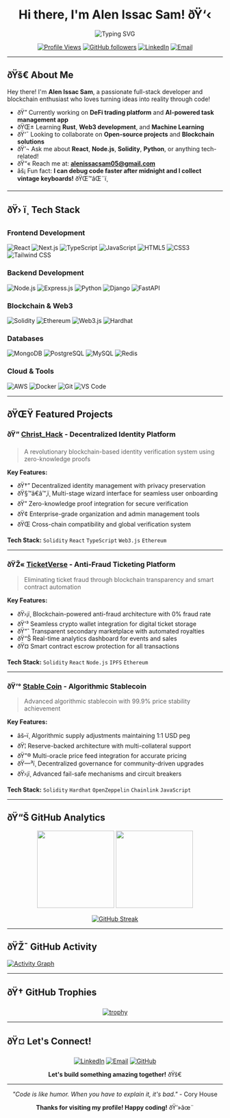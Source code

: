 <div align="center">

# Hi there, I'm Alen Issac Sam! ðŸ‘‹

<img src="https://readme-typing-svg.herokuapp.com?font=Fira+Code&size=22&duration=3000&pause=1000&color=36BCF7&center=true&vCenter=true&width=600&lines=Full+Stack+Developer;Blockchain+Enthusiast;Open+Source+Contributor;Always+Learning+New+Tech" alt="Typing SVG" />

[![Profile Views](https://komarev.com/ghpvc/?username=alenissacsam&label=Profile%20views&color=0e75b6&style=flat)](https://github.com/alenissacsam)
[![GitHub followers](https://img.shields.io/github/followers/alenissacsam?label=Followers&style=social)](https://github.com/alenissacsam?tab=followers)
[![LinkedIn](https://img.shields.io/badge/-LinkedIn-0077B5?style=flat&logo=linkedin&logoColor=white)](https://www.linkedin.com/in/alen-issac-sam-567485245/)
[![Email](https://img.shields.io/badge/-Email-D14836?style=flat&logo=gmail&logoColor=white)](mailto:alenissacsam05@gmail.com)

</div>

---

## ðŸš€ About Me

Hey there! I'm **Alen Issac Sam**, a passionate full-stack developer and blockchain enthusiast who loves turning ideas into reality through code! 

- ðŸ”­ Currently working on **DeFi trading platform** and **AI-powered task management app**
- ðŸŒ± Learning **Rust**, **Web3 development**, and **Machine Learning**
- ðŸ‘¯ Looking to collaborate on **Open-source projects** and **Blockchain solutions**
- ðŸ’¬ Ask me about **React**, **Node.js**, **Solidity**, **Python**, or anything tech-related!
- ðŸ“« Reach me at: **alenissacsam05@gmail.com**
- âš¡ Fun fact: **I can debug code faster after midnight and I collect vintage keyboards!** ðŸŒ™âŒ¨ï¸

---

## ðŸ› ï¸ Tech Stack

### Frontend Development
![React](https://img.shields.io/badge/React-20232A?style=for-the-badge&logo=react&logoColor=61DAFB)
![Next.js](https://img.shields.io/badge/Next.js-000000?style=for-the-badge&logo=next.js&logoColor=white)
![TypeScript](https://img.shields.io/badge/TypeScript-007ACC?style=for-the-badge&logo=typescript&logoColor=white)
![JavaScript](https://img.shields.io/badge/JavaScript-F7DF1E?style=for-the-badge&logo=javascript&logoColor=black)
![HTML5](https://img.shields.io/badge/HTML5-E34F26?style=for-the-badge&logo=html5&logoColor=white)
![CSS3](https://img.shields.io/badge/CSS3-1572B6?style=for-the-badge&logo=css3&logoColor=white)
![Tailwind CSS](https://img.shields.io/badge/Tailwind_CSS-38B2AC?style=for-the-badge&logo=tailwind-css&logoColor=white)

### Backend Development
![Node.js](https://img.shields.io/badge/Node.js-43853D?style=for-the-badge&logo=node.js&logoColor=white)
![Express.js](https://img.shields.io/badge/Express.js-404D59?style=for-the-badge)
![Python](https://img.shields.io/badge/Python-3776AB?style=for-the-badge&logo=python&logoColor=white)
![Django](https://img.shields.io/badge/Django-092E20?style=for-the-badge&logo=django&logoColor=white)
![FastAPI](https://img.shields.io/badge/FastAPI-005571?style=for-the-badge&logo=fastapi)

### Blockchain & Web3
![Solidity](https://img.shields.io/badge/Solidity-363636?style=for-the-badge&logo=solidity&logoColor=white)
![Ethereum](https://img.shields.io/badge/Ethereum-3C3C3D?style=for-the-badge&logo=ethereum&logoColor=white)
![Web3.js](https://img.shields.io/badge/Web3.js-F16822?style=for-the-badge&logo=web3.js&logoColor=white)
![Hardhat](https://img.shields.io/badge/Hardhat-FFF100?style=for-the-badge&logo=hardhat&logoColor=black)

### Databases
![MongoDB](https://img.shields.io/badge/MongoDB-4EA94B?style=for-the-badge&logo=mongodb&logoColor=white)
![PostgreSQL](https://img.shields.io/badge/PostgreSQL-316192?style=for-the-badge&logo=postgresql&logoColor=white)
![MySQL](https://img.shields.io/badge/MySQL-00000F?style=for-the-badge&logo=mysql&logoColor=white)
![Redis](https://img.shields.io/badge/redis-%23DD0031.svg?style=for-the-badge&logo=redis&logoColor=white)

### Cloud & Tools
![AWS](https://img.shields.io/badge/AWS-%23FF9900.svg?style=for-the-badge&logo=amazon-aws&logoColor=white)
![Docker](https://img.shields.io/badge/docker-%230db7ed.svg?style=for-the-badge&logo=docker&logoColor=white)
![Git](https://img.shields.io/badge/git-%23F05033.svg?style=for-the-badge&logo=git&logoColor=white)
![VS Code](https://img.shields.io/badge/Visual%20Studio%20Code-0078d7.svg?style=for-the-badge&logo=visual-studio-code&logoColor=white)

---

## ðŸŒŸ Featured Projects

### ðŸ” [Christ_Hack](https://github.com/alenissacsam/christ-hack) - Decentralized Identity Platform
> A revolutionary blockchain-based identity verification system using zero-knowledge proofs

**Key Features:**
- ðŸ†” Decentralized identity management with privacy preservation
- ðŸ§™â€â™‚ï¸ Multi-stage wizard interface for seamless user onboarding  
- ðŸ” Zero-knowledge proof integration for secure verification
- ðŸ¢ Enterprise-grade organization and admin management tools
- ðŸŒ Cross-chain compatibility and global verification system

**Tech Stack:** `Solidity` `React` `TypeScript` `Web3.js` `Ethereum`

---

### ðŸŽ« [TicketVerse](https://github.com/alenissacsam/ticketverse) - Anti-Fraud Ticketing Platform
> Eliminating ticket fraud through blockchain transparency and smart contract automation

**Key Features:**
- ðŸ›¡ï¸ Blockchain-powered anti-fraud architecture with 0% fraud rate
- ðŸ’³ Seamless crypto wallet integration for digital ticket storage
- ðŸ“ˆ Transparent secondary marketplace with automated royalties
- ðŸ“Š Real-time analytics dashboard for events and sales
- ðŸ¤ Smart contract escrow protection for all transactions

**Tech Stack:** `Solidity` `React` `Node.js` `IPFS` `Ethereum`

---

### ðŸ’° [Stable Coin](https://github.com/alenissacsam/stable-coin) - Algorithmic Stablecoin
> Advanced algorithmic stablecoin with 99.9% price stability achievement

**Key Features:**
- âš–ï¸ Algorithmic supply adjustments maintaining 1:1 USD peg
- ðŸ¦ Reserve-backed architecture with multi-collateral support
- ðŸ”® Multi-oracle price feed integration for accurate pricing
- ðŸ—³ï¸ Decentralized governance for community-driven upgrades
- ðŸ›¡ï¸ Advanced fail-safe mechanisms and circuit breakers

**Tech Stack:** `Solidity` `Hardhat` `OpenZeppelin` `Chainlink` `JavaScript`

---

## ðŸ“Š GitHub Analytics

<div align="center">

<img height="180em" src="https://github-readme-stats.vercel.app/api?username=alenissacsam&show_icons=true&theme=tokyonight&include_all_commits=true&count_private=true"/>
<img height="180em" src="https://github-readme-stats.vercel.app/api/top-langs/?username=alenissacsam&layout=compact&langs_count=8&theme=tokyonight"/>

</div>

<div align="center">

[![GitHub Streak](https://github-readme-streak-stats.herokuapp.com/?user=alenissacsam&theme=tokyonight)](https://git.io/streak-stats)

</div>

---

## ðŸŽ¯ GitHub Activity

[![Activity Graph](https://github-readme-activity-graph.vercel.app/graph?username=alenissacsam&bg_color=1a1b27&color=38bdae&line=70a5fd&point=bf91f3&area=true&hide_border=true)](https://github.com/ashutosh00710/github-readme-activity-graph)

---

## ðŸ† GitHub Trophies

<div align="center">

[![trophy](https://github-profile-trophy.vercel.app/?username=alenissacsam&theme=tokyonight&no-frame=false&no-bg=false&margin-w=4)](https://github.com/ryo-ma/github-profile-trophy)

</div>

---

## ðŸ¤ Let's Connect!

<div align="center">

[![LinkedIn](https://img.shields.io/badge/LinkedIn-0077B5?style=for-the-badge&logo=linkedin&logoColor=white)](https://www.linkedin.com/in/alen-issac-sam-567485245/)
[![Email](https://img.shields.io/badge/Gmail-D14836?style=for-the-badge&logo=gmail&logoColor=white)](mailto:alenissacsam05@gmail.com)
[![GitHub](https://img.shields.io/badge/GitHub-100000?style=for-the-badge&logo=github&logoColor=white)](https://github.com/alenissacsam)

**Let's build something amazing together!** ðŸš€

</div>

---

<div align="center">

*"Code is like humor. When you have to explain it, it's bad."* - Cory House

**Thanks for visiting my profile! Happy coding!** ðŸ’»âœ¨

</div>